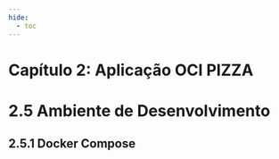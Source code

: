 ```yaml
---
hide:
  - toc
---
```


# Capítulo 2: Aplicação OCI PIZZA

# 2.5 Ambiente de Desenvolvimento

## 2.5.1 Docker Compose